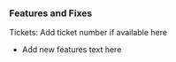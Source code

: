 ### Features and Fixes

Tickets: Add ticket number if available here

-  Add new features text here
